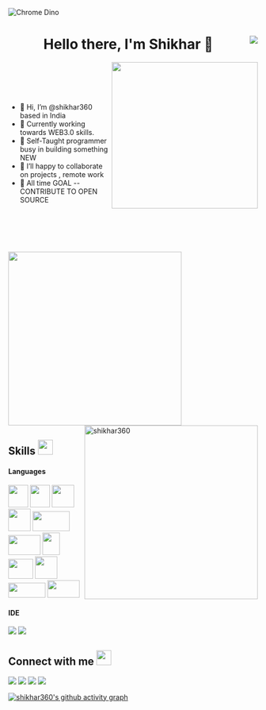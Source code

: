 
<!-- [![Matrix SVG](https://raw.githubusercontent.com/rodrigograca31/rodrigograca31/master/matrix.svg)](https://www.youtube.com/watch?v=SDkAGkd4NLc) 
<p> -->
![Chrome Dino](https://mir-s3-cdn-cf.behance.net/project_modules/max_1200/4ff07986208593.5d9a654e92f36.gif)
  <h1 align="center"><b>Hello there, I'm Shikhar 👋</b> <img align="right" src="https://komarev.com/ghpvc/?username=b4dcat404&style=flat-square&color=blueviolet"></h1>
  
  
<div>

<img src="https://media.giphy.com/media/ZVik7pBtu9dNS/giphy.gif" width="295px" align="right">
 
<br>
<br>
<br>
<br>
<div>
 <ul>
<li>👋 Hi, I’m @shikhar360 based in India </li>
<li> 👀 Currently working towards WEB3.0 skills.</li>
<li> 🌱 Self-Taught programmer busy in building something NEW</li>
<li> 💞️ I’ll happy to collaborate on projects , remote work</li>
<li> 🥅 All time GOAL -- CONTRIBUTE TO OPEN SOURCE</li>
</ul>
    
 </div>
<br>
<br>
<br>

</div>
 <br>

  

 
  
  
  
<p align="left" ><img src="https://github-readme-stats.vercel.app/api?username=shikhar360&count_private=true&show_icons=true&&theme=chartreuse-dark&include_all_commits=true" width="350">
<!-- <img align="right" src="https://github-readme-streak-stats.herokuapp.com/?user=shikhar360&count_private=true&theme=radical" alt="shikhar360" width="450" /></p>  -->
<img align="right" src="https://github-readme-streak-stats.herokuapp.com/?user=shikhar360&theme=algolia" alt="shikhar360" width="350" /></p>

<!-- <img align="right" alt="GIF" src="https://i.pinimg.com/originals/e4/26/70/e426702edf874b181aced1e2fa5c6cde.gif" /> -->

## Skills <img src="https://media.giphy.com/media/iY8CRBdQXODJSCERIr/giphy.gif" width="30px" height="30px">&nbsp; 
<h4> Languages </h4>
<span> 
  
  
 <img src="https://seeklogo.com/images/H/html5-without-wordmark-color-logo-14D252D878-seeklogo.com.png" width="40" height="45" >
<img src="https://seeklogo.com/images/C/css-3-logo-023C1A7171-seeklogo.com.png" width="40" height="45">
  
  <img src="https://media3.giphy.com/media/ln7z2eWriiQAllfVcn/200w.webp" width="45">
  
  <img src="https://i.giphy.com/media/eNAsjO55tPbgaor7ma/200w.webp" width="45">
<!-- <img src="https://img.shields.io/badge/JavaScript-F7DF1E?style=for-the-badge&logo=javascript&logoColor=black"> -->
<!--  <img src="https://img.shields.io/badge/React-20232A?style=for-the-badge&logo=react&logoColor=61DAFB"> -->
<img src="https://seeklogo.com/images/T/tailwind-css-logo-89E99D7181-seeklogo.com.png" width="75" height="40"> 
<!--    <img src="https://img.shields.io/badge/Next-black?style=for-the-badge&logo=next.js&logoColor=white"> -->
  <img src="https://seeklogo.com/images/N/nextjs-logo-963D40B71E-seeklogo.com.png" width="65" height="40" >
   <img src="https://seeklogo.com/images/S/solidity-logo-D29CC3EB00-seeklogo.com.png" width="35" height="45" >
  <img src="https://seeklogo.com/images/H/hardhat-logo-888739EBB4-seeklogo.com.png" width="50" height="40" >

<!--  <img src="https://img.shields.io/badge/Netlify-00C7B7?style=for-the-badge&logo=netlify&logoColor=white"> -->
<!-- <img src="https://img.shields.io/badge/Vercel-000000?style=for-the-badge&logo=vercel&logoColor=white"> -->
<img src="https://seeklogo.com/images/G/github-logo-5F384D0265-seeklogo.com.png" width="45" height="45">
<img src="https://seeklogo.com/images/N/npm-node-package-manager-logo-DE93649ED1-seeklogo.com.png" width="75" height="30">
<img src="https://seeklogo.com/images/M/markdown-logo-102FDA095E-seeklogo.com.png" width="65" height="35">
 

  
</span>

<h4> IDE </h4>
<span>
<img src="https://img.shields.io/badge/Visual_Studio_Code-0078D4?style=for-the-badge&logo=visual%20studio%20code&logoColor=white">
  <img src="https://img.shields.io/badge/sublime_text-%23575757.svg?&style=for-the-badge&logo=sublime-text&logoColor=important">
</span>



  ## Connect with me <img src="https://media.giphy.com/media/iY8CRBdQXODJSCERIr/giphy.gif" width="30px" height="30px">
<a href="sssonishikhar360@gmail.com"><img src="https://img.shields.io/badge/e‑mail-D14836.svg?style=for-the-badge&logo=GMail&logoColor=white"/></a>
<a href="https://instagram.com/shikkhar_"><img src="https://img.shields.io/badge/instagram-E4405F.svg?style=for-the-badge&logo=instagram&logoColor=white"/></a>
<a href="#"><img src="https://img.shields.io/badge/linkedin-0077B5.svg?style=for-the-badge&logo=linkedin&logoColor=white"/></a>
<a href="https://twitter.com/shikkhar_"><img src="https://img.shields.io/badge/twitter-1DA1F2.svg?style=for-the-badge&logo=twitter&logoColor=white"/></a>
  
  
 
 
 
 
[![shikhar360's github activity graph](https://activity-graph.herokuapp.com/graph?username=shikhar360&theme=react-dark)](https://github.com/shikhar360/github-readme-activity-graph)


<!---
shikhar360/shikhar360 is a ✨ special ✨ repository because its `README.md` (this file) appears on your GitHub profile.
You can click the Preview link to take a look at your changes.
--->
